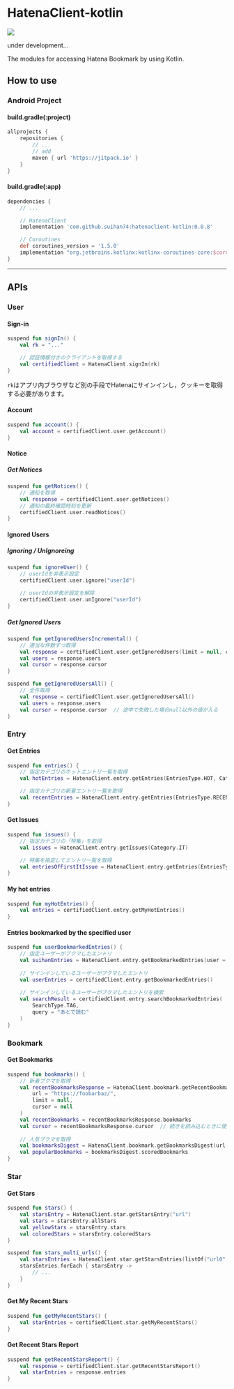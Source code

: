 # HatenaClient-kotlin

[![](https://jitpack.io/v/suihan74/HatenaClient-kotlin.svg)](https://jitpack.io/#suihan74/HatenaClient-kotlin)

under development...

The modules for accessing Hatena Bookmark by using Kotlin.

## How to use

### Android Project

#### build.gradle(:project)

```gradle:build.gradle
allprojects {
    repositories {
        // ...
        // add
        maven { url 'https://jitpack.io' }
    }
}
```

#### build.gradle(:app)

```gradle
dependencies {
    // ...

    // HatenaClient
    implementation 'com.github.suihan74:hatenaclient-kotlin:0.0.8'

    // Coroutines
    def coroutines_version = '1.5.0'
    implementation "org.jetbrains.kotlinx:kotlinx-coroutines-core:$coroutines_version"
}
```

---

## APIs

### User

#### Sign-in

```kt
suspend fun signIn() {
    val rk = "..."

    // 認証情報付きのクライアントを取得する
    val certifiedClient = HatenaClient.signIn(rk)
}
```

`rk`はアプリ内ブラウザなど別の手段でHatenaにサインインし，クッキーを取得する必要があります。

#### Account

```kt
suspend fun account() {
    val account = certifiedClient.user.getAccount()
}
```

#### Notice

##### Get Notices

```kt
suspend fun getNotices() {
    // 通知を取得
    val response = certifiedClient.user.getNotices()
    // 通知の最終確認時刻を更新
    certifiedClient.user.readNotices()
}
```

#### Ignored Users

##### Ignoring / UnIgnoreing

```kt
suspend fun ignoreUser() {
    // userIdを非表示設定
    certifiedClient.user.ignore("userId")
    
    // userIdの非表示設定を解除
    certifiedClient.user.unIgnore("userId")
}
```

##### Get Ignored Users

```kt
suspend fun getIgnoredUsersIncremental() {
    // 適当な件数ずつ取得
    val response = certifiedClient.user.getIgnoredUsers(limit = null, cursor = null)
    val users = response.users
    val cursor = response.cursor
}
```

```kt
suspend fun getIgnoredUsersAll() {
    // 全件取得
    val response = certifiedClient.user.getIgnoredUsersAll()
    val users = response.users
    val cursor = response.cursor  // 途中で失敗した場合null以外の値が入る
}
```

### Entry

#### Get Entries

```kt
suspend fun entries() {
    // 指定カテゴリのホットエントリ一覧を取得
    val hotEntries = HatenaClient.entry.getEntries(EntriesType.HOT, Category.ALL)

    // 指定カテゴリの新着エントリ一覧を取得
    val recentEntries = HatenaClient.entry.getEntries(EntriesType.RECENT, Category.ALL)
}
```

#### Get Issues

```kt
suspend fun issues() {
    // 指定カテゴリの「特集」を取得
    val issues = HatenaClient.entry.getIssues(Category.IT)

    // 特集を指定してエントリ一覧を取得
    val entriesOfFirstItIssue = HatenaClient.entry.getEntries(EntriesType.HOT, issues[0])
}
```

#### My hot entries

```kt
suspend fun myHotEntries() {
    val entries = certifiedClient.entry.getMyHotEntries()
}
```

#### Entries bookmarked by the specified user

```kt
suspend fun userBookmarkedEntries() {
    // 指定ユーザーがブクマしたエントリ
    val suihanEntries = HatenaClient.entry.getBookmarkedEntries(user = "suihan74")
    
    // サインインしているユーザーがブクマしたエントリ
    val userEntries = certifiedClient.entry.getBookmarkedEntries()
    
    // サインインしているユーザーがブクマしたエントリを検索
    val searchResult = certifiedClient.entry.searchBookmarkedEntries(
        SearchType.TAG,
        query = "あとで読む"
    )
}
```

### Bookmark

#### Get Bookmarks

```kt
suspend fun bookmarks() {
    // 新着ブクマを取得
    val recentBookmarksResponse = HatenaClient.bookmark.getRecentBookmarks(
        url = "https://foobarbaz/",
        limit = null,
        cursor = null
    )
    val recentBookmarks = recentBookmarksResponse.bookmarks
    val cursor = recentBookmarksResponse.cursor  // 続きを読み込むときに使用
    
    // 人気ブクマを取得
    val bookmarksDigest = HatenaClient.bookmark.getBookmarksDigest(url = "https://foobarbaz/")
    val popularBookmarks = bookmarksDigest.scoredBookmarks
}
```

### Star

#### Get Stars

```kt
suspend fun stars() {
    val starsEntry = HatenaClient.star.getStarsEntry("url")
    val stars = starsEntry.allStars
    val yellowStars = starsEntry.stars
    val coloredStars = starsEntry.coloredStars
}

suspend fun stars_multi_urls() {
    val starsEntries = HatenaClient.star.getStarsEntries(listOf("url0", "url1", ...))
    starsEntries.forEach { starsEntry ->
        // ...
    }
}
```

#### Get My Recent Stars

```kt
suspend fun getMyRecentStars() {
    val starEntries = certifiedClient.star.getMyRecentStars()
}
```

#### Get Recent Stars Report

```kt
suspend fun getRecentStarsReport() {
    val response = certifiedClient.star.getRecentStarsReport()
    val starEntries = response.entries
}
```

